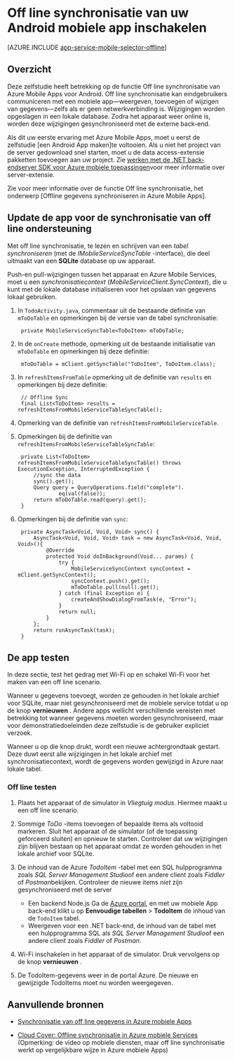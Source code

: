 <properties
    pageTitle="Off line synchronisatie inschakelen voor uw Azure Mobile App (Android)"
    description="Informatie over het gebruik van mobiele Apps in App-Service op off line cache en synchronisatie gegevens in uw toepassing voor Android"
    documentationCenter="android"
    authors="ysxu"
    manager="erikre"
    services="app-service\mobile"/>

<tags
    ms.service="app-service-mobile"
    ms.workload="mobile"
    ms.tgt_pltfrm="mobile-android"
    ms.devlang="java"
    ms.topic="article"
    ms.date="10/01/2016"
    ms.author="yuaxu"/>

# <a name="enable-offline-sync-for-your-android-mobile-app"></a>Off line synchronisatie van uw Android mobiele app inschakelen

[AZURE.INCLUDE [app-service-mobile-selector-offline](../../includes/app-service-mobile-selector-offline.md)]

## <a name="overview"></a>Overzicht

Deze zelfstudie heeft betrekking op de functie Off line synchronisatie van Azure Mobile Apps voor Android. Off line synchronisatie kan eindgebruikers communiceren met een mobiele app&mdash;weergeven, toevoegen of wijzigen van gegevens&mdash;zelfs als er geen netwerkverbinding is. Wijzigingen worden opgeslagen in een lokale database. Zodra het apparaat weer online is, worden deze wijzigingen gesynchroniseerd met de externe back-end.

Als dit uw eerste ervaring met Azure Mobile Apps, moet u eerst de zelfstudie [een Android App maken]te voltooien. Als u niet het project van de server gedownload snel starten, moet u de data access-extensie pakketten toevoegen aan uw project. Zie [werken met de .NET back-endserver SDK voor Azure mobiele toepassingen](app-service-mobile-dotnet-backend-how-to-use-server-sdk.md)voor meer informatie over server-extensie.

Zie voor meer informatie over de functie Off line synchronisatie, het onderwerp [Offline gegevens synchroniseren in Azure Mobile Apps].

## <a name="update-the-app-to-support-offline-sync"></a>Update de app voor de synchronisatie van off line ondersteuning

Met off line synchronisatie, te lezen en schrijven van een *tabel synchroniseren* (met de *IMobileServiceSyncTable* -interface), die deel uitmaakt van een **SQLite** database op uw apparaat.

Push-en pull-wijzigingen tussen het apparaat en Azure Mobile Services, moet u een *synchronisatiecontext* (*MobileServiceClient.SyncContext*), die u kunt met de lokale database initialiseren voor het opslaan van gegevens lokaal gebruiken.

1. In `TodoActivity.java`, commentaar uit de bestaande definitie van `mToDoTable` en opmerkingen bij de versie van de tabel synchronisatie:

        private MobileServiceSyncTable<ToDoItem> mToDoTable;

2. In de `onCreate` methode, opmerking uit de bestaande initialisatie van `mToDoTable` en opmerkingen bij deze definitie:

        mToDoTable = mClient.getSyncTable("ToDoItem", ToDoItem.class);

3. In `refreshItemsFromTable` opmerking uit de definitie van `results` en opmerkingen bij deze definitie:

        // Offline Sync
        final List<ToDoItem> results = refreshItemsFromMobileServiceTableSyncTable();

4. Opmerking van de definitie van `refreshItemsFromMobileServiceTable`.

5. Opmerkingen bij de definitie van `refreshItemsFromMobileServiceTableSyncTable`:

        private List<ToDoItem> refreshItemsFromMobileServiceTableSyncTable() throws ExecutionException, InterruptedException {
            //sync the data
            sync().get();
            Query query = QueryOperations.field("complete").
                    eq(val(false));
            return mToDoTable.read(query).get();
        }

6. Opmerkingen bij de definitie van `sync`:

        private AsyncTask<Void, Void, Void> sync() {
            AsyncTask<Void, Void, Void> task = new AsyncTask<Void, Void, Void>(){
                @Override
                protected Void doInBackground(Void... params) {
                    try {
                        MobileServiceSyncContext syncContext = mClient.getSyncContext();
                        syncContext.push().get();
                        mToDoTable.pull(null).get();
                    } catch (final Exception e) {
                        createAndShowDialogFromTask(e, "Error");
                    }
                    return null;
                }
            };
            return runAsyncTask(task);
        }

## <a name="test-the-app"></a>De app testen

In deze sectie, test het gedrag met Wi-Fi op en schakel Wi-Fi voor het maken van een off line scenario.

Wanneer u gegevens toevoegt, worden ze gehouden in het lokale archief voor SQLite, maar niet gesynchroniseerd met de mobiele service totdat u op de knop **vernieuwen** . Andere apps wellicht verschillende vereisten met betrekking tot wanneer gegevens moeten worden gesynchroniseerd, maar voor demonstratiedoeleinden deze zelfstudie is de gebruiker expliciet verzoek.

Wanneer u op die knop drukt, wordt een nieuwe achtergrondtaak gestart. Deze duwt eerst alle wijzigingen in het lokale archief met synchronisatiecontext, wordt de gegevens worden gewijzigd in Azure naar lokale tabel.

### <a name="offline-testing"></a>Off line testen

1. Plaats het apparaat of de simulator in *Vliegtuig modus*. Hiermee maakt u een off line scenario.

2. Sommige *ToDo* -items toevoegen of bepaalde items als voltooid markeren. Sluit het apparaat of de simulator (of de toepassing geforceerd sluiten) en opnieuw te starten. Controleer dat uw wijzigingen zijn blijven bestaan op het apparaat omdat ze worden gehouden in het lokale archief voor SQLite.

3. De inhoud van de Azure *TodoItem* -tabel met een SQL hulpprogramma zoals *SQL Server Management Studio*of een andere client zoals *Fiddler* of *Postman*bekijken. Controleer de nieuwe items _niet_ zijn gesynchroniseerd met de server

    + Een backend Node.js Ga de [Azure portal](https://portal.azure.com/), en met uw mobiele App back-end klikt u op **Eenvoudige tabellen** > **TodoItem** de inhoud van de `TodoItem` tabel.
    + Weergeven voor een .NET back-end, de inhoud van de tabel met een hulpprogramma SQL als *SQL Server Management Studio*of een andere client zoals *Fiddler* of *Postman*.

4. Wi-Fi inschakelen in het apparaat of de simulator. Druk vervolgens op de knop **vernieuwen** .

5. De TodoItem-gegevens weer in de portal Azure. De nieuwe en gewijzigde TodoItems moet nu worden weergegeven.

## <a name="additional-resources"></a>Aanvullende bronnen

* [Synchronisatie van off line gegevens in Azure mobiele Apps]

* [Cloud Cover: Offline synchronisatie in Azure mobiele Services] \(Opmerking: de video op mobiele diensten, maar off line synchronisatie werkt op vergelijkbare wijze in Azure mobiele Apps\)


<!-- URLs. -->

[Synchronisatie van off line gegevens in Azure mobiele Apps]: app-service-mobile-offline-data-sync.md

[Maak een Android App]: app-service-mobile-android-get-started.md

[Cloud Cover: Offline synchronisatie in Azure mobiele Services]: http://channel9.msdn.com/Shows/Cloud+Cover/Episode-155-Offline-Storage-with-Donna-Malayeri
[Azure Friday: Offline-enabled apps in Azure Mobile Services]: http://azure.microsoft.com/documentation/videos/azure-mobile-services-offline-enabled-apps-with-donna-malayeri/

